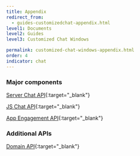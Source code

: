 ```yaml
---
title: Appendix
redirect_from:
  - guides-customizedchat-appendix.html
level1: Documents
level2: Guides
level3: Customized Chat Windows

permalink: customized-chat-windows-appendix.html
order: 4
indicator: chat
---
```


### Major components

[Server Chat API](consumer-experience-server-chat-getting-started.html){:target="_blank"}

[JS Chat API](consumer-experience-javascript-chat-getting-started.html){:target="_blank"}

[App Engagement API](rt-interactions-app-engagement-overview.html){:target="_blank"}

### Additional APIs

[Domain API](agent-domain-domain-api.html){:target="_blank"}
